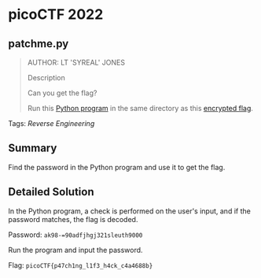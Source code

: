 # picoCTF 2022
## patchme.py

> AUTHOR: LT 'SYREAL' JONES
>
> Description
>
> Can you get the flag?
>
> Run this [Python program](https://github.com/03npan/ctf-write-ups/blob/main/picoctf-2022/reverse_engineering/patchme_py/patchme.flag.py) in the same directory as this [encrypted flag](https://github.com/03npan/ctf-write-ups/blob/main/picoctf-2022/reverse_engineering/patchme_py/flag.txt.enc).

Tags: *Reverse Engineering*

## Summary

Find the password in the Python program and use it to get the flag.

## Detailed Solution

In the Python program, a check is performed on the user's input, and if the password matches, the flag is decoded.

Password: `ak98-=90adfjhgj321sleuth9000`

Run the program and input the password.

Flag: `picoCTF{p47ch1ng_l1f3_h4ck_c4a4688b}`